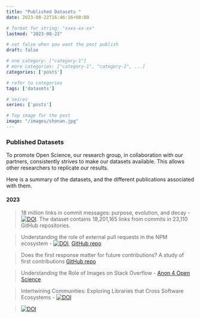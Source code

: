 ```yaml
---
title: "Published Datasets "
date: 2023-08-22T16:46:16+08:00

# format for string: "xxxx-xx-xx"
lastmod: "2023-08-22"

# set false when you want the post publish
draft: false

# one category: ["category-1"] 
# more categories: ["category-1", "category-2", ...]
categories: ['posts']

# refer to categories
tags: ['datasets']

# seires
series: ['posts']

# Top image for the post
image: "/images/shonan.jpg"
---
```



<!--more-->
### Published Datasets

To promote Open Science, our research group, in collaboration with our partners, consistently strives to make our datasets available. This allows other researchers to replicate our results.

Here is a summary of the datasets, and the different publications associated with them. 

#### 2023 
> 18 million links in commit messages: purpose, evolution, and decay - [![DOI](https://zenodo.org/badge/DOI/10.5281/zenodo.7536500.svg)](https://doi.org/10.5281/zenodo.7536500). The dataset contains 18,201,165 links from commits in 23,110 GitHub repositories. 

> Understanding the role of external pull requests in the NPM ecosystem - [![DOI](https://zenodo.org/badge/DOI/10.5281/zenodo.6366998.svg)](https://doi.org/10.5281/zenodo.6366998), [GitHub repo](https://github.com/NAIST-SE/External-PullRequest)

> Does the first response matter for future contributions? A study of first contributions [GitHub repo](https://github.com/NAIST-SE/External-PullRequest)

> Understanding the Role of Images on Stack Overflow - [Anon 4 Open Science](https://anonymous.4open.science/r/SOImages/README.md)

> Intertwining Communities: Exploring Libraries that Cross Software Ecosystems - [![DOI](https://zenodo.org/badge/DOI/10.5281/zenodo.7553341.svg)](https://doi.org/10.5281/zenodo.7553341)

> [![DOI](https://zenodo.org/badge/DOI/10.5281/zenodo.7888116.svg)](https://doi.org/10.5281/zenodo.7888116)

